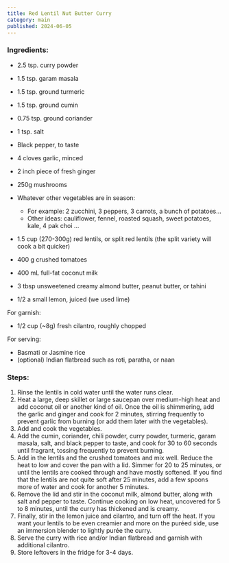 ```yaml
---
title: Red Lentil Nut Butter Curry
category: main
published: 2024-06-05
---
```


### Ingredients:

- 2.5 tsp. curry powder
- 1.5 tsp. garam masala
- 1.5 tsp. ground turmeric
- 1.5 tsp. ground cumin
- 0.75 tsp. ground coriander
- 1 tsp. salt
- Black pepper, to taste

- 4 cloves garlic, minced
- 2 inch piece of fresh ginger
- 250g mushrooms
- Whatever other vegetables are in season:

  - For example: 2 zucchini, 3 peppers, 3 carrots, a bunch of potatoes…
  - Other ideas: cauliflower, fennel, roasted squash, sweet potatoes, kale, 4 pak choi …

- 1.5 cup (270-300g) red lentils, or split red lentils (the split variety will cook a bit quicker)
- 400 g crushed tomatoes
- 400 mL full-fat coconut milk
- 3 tbsp unsweetened creamy almond butter, peanut butter, or tahini
- 1/2 a small lemon, juiced (we used lime)

For garnish:

- 1/2 cup (~8g) fresh cilantro, roughly chopped

For serving:

- Basmati or Jasmine rice
- (optional) Indian flatbread such as roti, paratha, or naan

### Steps:

1. Rinse the lentils in cold water until the water runs clear.
1. Heat a large, deep skillet or large saucepan over medium-high heat and add coconut oil or another kind of oil. Once the oil is shimmering, add the garlic and ginger and cook for 2 minutes, stirring frequently to prevent garlic from burning (or add them later with the vegetables).
1. Add and cook the vegetables.
1. Add the cumin, coriander, chili powder, curry powder, turmeric, garam masala, salt, and black pepper to taste, and cook for 30 to 60 seconds until fragrant, tossing frequently to prevent burning.
1. Add in the lentils and the crushed tomatoes and mix well. Reduce the heat to low and cover the pan with a lid. Simmer for 20 to 25 minutes, or until the lentils are cooked through and have mostly softened. If you find that the lentils are not quite soft after 25 minutes, add a few spoons more of water and cook for another 5 minutes.
1. Remove the lid and stir in the coconut milk, almond butter, along with salt and pepper to taste. Continue cooking on low heat, uncovered for 5 to 8 minutes, until the curry has thickened and is creamy.
1. Finally, stir in the lemon juice and cilantro, and turn off the heat. If you want your lentils to be even creamier and more on the puréed side, use an immersion blender to lightly purée the curry.
1. Serve the curry with rice and/or Indian flatbread and garnish with additional cilantro.
1. Store leftovers in the fridge for 3-4 days.
